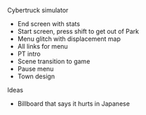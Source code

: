 Cybertruck simulator

- End screen with stats
- Start screen, press shift to get out of Park
- Menu glitch with displacement map
- All links for menu
- PT intro
- Scene transition to game
- Pause menu
- Town design

Ideas
- Billboard that says it hurts in Japanese
